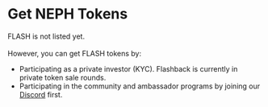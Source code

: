 # Get NEPH Tokens

FLASH is not listed yet. \
\
However, you can get FLASH tokens by:

* Participating as a private investor (KYC). Flashback is currently in private token sale rounds.&#x20;
* Participating in the community and ambassador programs by joining our [Discord](https://discord.gg/yy8kyM5qFB) first.
